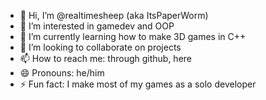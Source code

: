 - 👋 Hi, I’m @realtimesheep (aka ItsPaperWorm)
- 👀 I’m interested in gamedev and OOP
- 🌱 I’m currently learning how to make 3D games in C++
- 💞️ I’m looking to collaborate on projects
- 📫 How to reach me: through github, here
- 😄 Pronouns: he/him
- ⚡ Fun fact: I make most of my games as a solo developer

<!---
ItsPaperWorm/ItsPaperWorm is a ✨ special ✨ repository because its `README.md` (this file) appears on your GitHub profile.
You can click the Preview link to take a look at your changes.
--->
